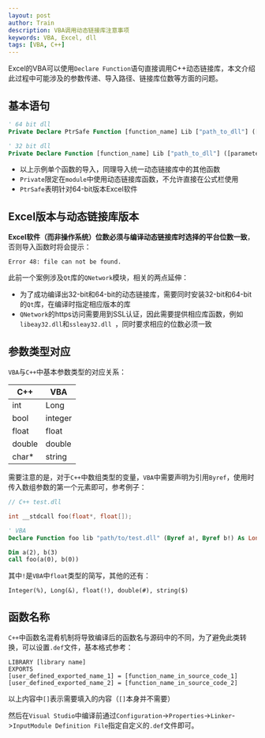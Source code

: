 ```yaml
---
layout: post
author: Train
description: VBA调用动态链接库注意事项
keywords: VBA, Excel, dll
tags: [VBA, C++]
---
```


Excel的VBA可以使用`Declare Function`语句直接调用C++动态链接库，本文介绍此过程中可能涉及的参数传递、导入路径、链接库位数等方面的问题。

## 基本语句

``` vb
' 64 bit dll
Private Declare PtrSafe Function [function_name] Lib ["path_to_dll"] ([parameters_list]) As [type]

' 32 bit dll
Private Declare Function [function_name] Lib ["path_to_dll"] ([parameters_list]) As [type]
```

- 以上示例单个函数的导入，同理导入统一动态链接库中的其他函数
- `Private`限定在`module`中使用动态链接库函数，不允许直接在公式栏使用
- `PtrSafe`表明针对64-bit版本Excel软件

## Excel版本与动态链接库版本

**Excel软件（而非操作系统）位数必须与编译动态链接库时选择的平台位数一致**，否则导入函数时将会提示：

```
Error 48: file can not be found.
```

此前一个案例涉及`Qt`库的`QNetwork`模块，相关的两点延伸：

- 为了成功编译出32-bit和64-bit的动态链接库，需要同时安装32-bit和64-bit的`Qt`库，在编译时指定相应版本的库
- `QNetwork`的https访问需要用到SSL认证，因此需要提供相应库函数，例如`libeay32.dll`和`ssleay32.dll `，同时要求相应的位数必须一致

## 参数类型对应

`VBA`与`C++`中基本参数类型的对应关系：

C++ | VBA
--- | ---
int | Long
bool | integer
float | float
double | double
char* | string

需要注意的是，对于`C++`中数组类型的变量，`VBA`中需要声明为引用`Byref`，使用时传入数组参数的第一个元素即可，参考例子：

``` c++
// C++ test.dll

int __stdcall foo(float*, float[]);
```

``` vb
' VBA
Declare Function foo lib "path/to/test.dll" (Byref a!, Byref b!) As Long

Dim a(2), b(3)
call foo(a(0), b(0))
```

其中`!`是`VBA`中`float`类型的简写，其他的还有：

```
Integer(%), Long(&), float(!), double(#), string($)
```

## 函数名称

`C++`中函数名混肴机制将导致编译后的函数名与源码中的不同，为了避免此类转换，可以设置`.def`文件，基本格式参考：

```
LIBRARY [library name]
EXPORTS
[user_defined_exported_name_1] = [function_name_in_source_code_1]
[user_defined_exported_name_2] = [function_name_in_source_code_2]
```

以上内容中`[]`表示需要填入的内容（`[]`本身并不需要）

然后在`Visual Studio`中编译前通过`Configuration`->`Properties`->`Linker`->`InputModule Definition File`指定自定义的`.def`文件即可。